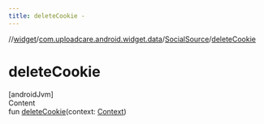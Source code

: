 ```yaml
---
title: deleteCookie -
---
```

//[widget](../../index.md)/[com.uploadcare.android.widget.data](../index.md)/[SocialSource](index.md)/[deleteCookie](delete-cookie.md)



# deleteCookie  
[androidJvm]  
Content  
fun [deleteCookie](delete-cookie.md)(context: [Context](https://developer.android.com/reference/kotlin/android/content/Context.html))  



